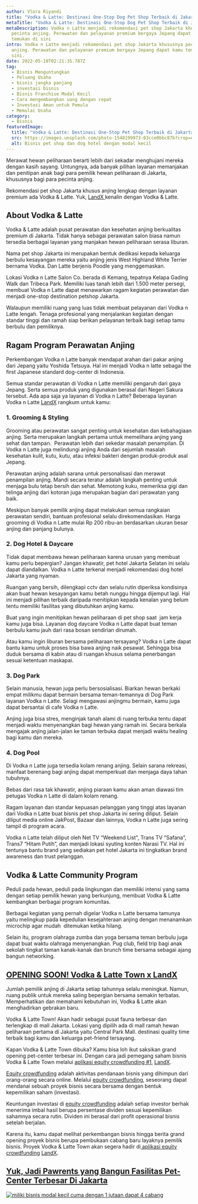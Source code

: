 ```yaml
---
author: Vlora Riyandi
title: "Vodka & Latte: Destinasi One-Stop Dog Pet Shop Terbaik di Jakarta"
metaTitle: "Vodka & Latte: Destinasi One-Stop Dog Pet Shop Terbaik di Jakarta"
metaDescription: Vodka n Latte menjadi rekomendasi pet shop Jakarta khususnya
  pecinta anjing. Perawatan dan pelayanan premium bergaya Jepang dapat kamu
  temukan di sini
intro: Vodka n Latte menjadi rekomendasi pet shop Jakarta khususnya pecinta
  anjing. Perawatan dan pelayanan premium bergaya Jepang dapat kamu temukan di
  sini.
date: 2022-05-18T02:21:35.787Z
tag:
  - Bisnis Menguntungkan
  - Peluang Usaha
  - bisnis jangka panjang
  - investasi bisnis
  - Bisnis Franchise Modal Kecil
  - Cara mengembangkan uang dengan cepat
  - Investasi Aman untuk Pemula
  - Memulai Usaha
category:
  - Bisnis
featuredImage:
  title: "Vodka & Latte: Destinasi One-Stop Pet Shop Terbaik di Jakarta | LandX"
  src: https://images.unsplash.com/photo-1548199973-03cce0bbc87b?crop=entropy&cs=tinysrgb&fm=jpg&ixlib=rb-1.2.1&q=80&raw_url=true&ixid=MnwxMjA3fDB8MHxwaG90by1wYWdlfHx8fGVufDB8fHx8&auto=format&fit=crop&w=869
  alt: Bisnis pet shop dan dog hotel dengan modal kecil
---
```

Merawat hewan peliharaan berarti lebih dari sekadar menghujani mereka dengan kasih sayang. Untungnya, ada banyak pilihan layanan memanjakan dan penitipan anak bagi para pemilik hewan peliharaan di Jakarta, khususnya bagi para pecinta anjing. 

Rekomendasi pet shop Jakarta khusus anjing lengkap dengan layanan premium ada Vodka & Latte. Yuk, [LandX ](https://landx.id/)kenalin dengan Vodka & Latte.

## About Vodka & Latte

Vodka & Latte adalah pusat perawatan dan kesehatan anjing berkualitas premium di Jakarta. Tidak hanya sebagai perawatan salon biasa namun tersedia berbagai layanan yang manjakan hewan peliharaan serasa liburan.

Nama pet shop Jakarta ini merupakan bentuk dedikasi kepada keluarga berbulu kesayangan mereka yaitu anjing jenis West Highland White Terrier bernama Vodka. Dan Latte berjenis Poodle yang menggemaskan.

Lokasi Vodka n Latte Salon Co. berada di Kemang, tepatnya Kelapa Gading Walk dan Tribeca Park. Memiliki luas tanah lebih dari 1.500 meter persegi, membuat Vodka n Latte dapat menawarkan ragam kegiatan perawatan dan menjadi one-stop destination petshop Jakarta.

Walaupun memiliki ruang yang luas tidak membuat pelayanan dari Vodka n Latte lengah. Tenaga profesional yang menjalankan kegiatan dengan standar tinggi dan ramah siap berikan pelayanan terbaik bagi setiap tamu berbulu dan pemiliknya.

## Ragam Program Perawatan Anjing

Perkembangan Vodka n Latte banyak mendapat arahan dari pakar anjing dari Jepang yaitu Yoshida Tetsuya. Hal ini menjadi Vodka n latte sebagai the first Japanese standard dog-center di Indonesia.

Semua standar perawatan di Vodka n Latte memiliki pengaruh dari gaya Jepang. Serta semua produk yang digunakan berasal dari Negeri Sakura tersebut. Ada apa saja ya layanan di Vodka n Latte? Beberapa layanan Vodka n Latte [LandX](https://landx.id/) rangkum untuk kamu:

### 1. Grooming & Styling

Grooming atau perawatan sangat penting untuk kesehatan dan kebahagiaan anjing. Serta merupakan langkah pertama untuk memelihara anjing yang sehat dan tampan.  Perawatan lebih dari sekedar masalah penampilan. Di Vodka n Latte juga melindungi anjing Anda dari sejumlah masalah kesehatan kulit, kutu, kutu, atau infeksi bakteri dengan produk-produk asal Jepang. 

Perawatan anjing adalah sarana untuk personalisasi dan merawat penampilan anjing. Mandi secara teratur adalah langkah penting untuk menjaga bulu tetap bersih dan sehat. Memotong kuku, memeriksa gigi dan telinga anjing dari kotoran juga merupakan bagian dari perawatan yang baik.

Meskipun banyak pemilik anjing dapat melakukan semua rangkaian perawatan sendiri, bantuan profesional selalu direkomendasikan. Harga grooming di Vodka n Latte mulai Rp 200 ribu-an berdasarkan ukuran besar anjing dan panjang bulunya.

### 2. Dog Hotel & Daycare

Tidak dapat membawa hewan peliharaan karena urusan yang membuat kamu perlu bepergian? Jangan khawatir, pet hotel Jakarta Selatan ini selalu dapat diandalkan. Vodka n Latte terkenal menjadi rekomendasi dog hotel Jakarta yang nyaman.

Ruangan yang bersih, dilengkapi cctv dan selalu rutin diperiksa kondisinya akan buat hewan kesayangan kamu betah nunggu hingga dijemput lagi. Hal ini menjadi pilihan terbaik daripada menitipkan kepada kenalan yang belum tentu memiliki fasilitas yang dibutuhkan anjing kamu.

Buat yang ingin menitipkan hewan peliharaan di pet shop saat  jam kerja kamu juga bisa. Layanan dog daycare Vodka n Latte dapat buat teman berbulu kamu jauh dari rasa bosan sendirian dirumah.

Atau kamu ingin liburan bersama peliharaan tersayang? Vodka n Latte dapat bantu kamu untuk proses bisa bawa anjing naik pesawat. Sehingga bisa duduk bersama di kabin atau di ruangan khusus selama penerbangan sesuai ketentuan maskapai.

### 3. Dog Park

Selain manusia, hewan juga perlu bersosialisasi. Biarkan hewan berkaki empat milikmu dapat bermain bersama teman-temannya di Dog Park layanan Vodka n Latte. Selagi mengawasi anjingmu bermain, kamu juga dapat bersantai di cafe Vodka n Latte.

Anjing juga bisa stres, menginjak tanah alami di ruang terbuka tentu dapat menjadi waktu menyenangkan bagi hewan yang ramah ini. Secara berkala mengajak anjing jalan-jalan ke taman terbuka dapat menjadi waktu healing bagi kamu dan mereka.

### 4. Dog Pool

Di Vodka n Latte juga tersedia kolam renang anjing. Selain sarana rekreasi, manfaat berenang bagi anjing dapat memperkuat dan menjaga daya tahan tubuhnya.

Bebas dari rasa tak khawatir, anjing piaraan kamu akan aman diawasi tim petugas Vodka n Latte di dalam kolam renang. 

Ragam layanan dan standar kepuasan pelanggan yang tinggi atas layanan dari Vodka n Latte buat bisnis pet shop Jakarta ini sering diliput. Selain diliput media online JakPost, Bazaar dan lainnya, Vodka n Latte juga sering tampil di program acara.

Vodka n Latte telah diliput oleh Net TV “Weekend List”, Trans TV “Safana”, Trans7 “Hitam Putih”, dan menjadi lokasi syuting konten Narasi TV. Hal ini tentunya bantu brand yang sediakan pet hotel Jakarta ini tingkatkan brand awareness dan trust pelanggan.

## Vodka & Latte Community Program

Peduli pada hewan, peduli pada lingkungan dan memiliki intensi yang sama dengan setiap pemilik hewan yang berkunjung, membuat Vodka & Latte kembangkan berbagai program komunitas. 

Berbagai kegiatan yang pernah digelar Vodka n Latte bersama tamunya yaitu melingkup pada kepedulian kesejahteraan anjing dengan menanamkan microchip agar mudah  ditemukan ketika hilang.

Selain itu, program olahraga zumba dan yoga bersama teman berbulu juga dapat buat waktu olahraga menyenangkan. Pug club, field trip bagi anak sekolah tingkat taman kanak-kanak dan brunch time bersama sebagai ajang bangun networking.

## [OPENING SOON! Vodka & Latte Town x LandX](https://landx.id/project/?utm_source=Blog&utm_medium=organic+keyword&utm_campaign=blog&utm_id=Blog)

Jumlah pemilik anjing di Jakarta setiap tahunnya selalu meningkat. Namun, ruang publik untuk mereka saling bepergian bersama semakin terbatas. Memperhatikan dan memahami kebutuhan ini, Vodka & Latte akan menghadirkan gebrakan baru.

Vodka & Latte Town! Akan hadir sebagai pusat fauna terbesar dan terlengkap di mall Jakarta. Lokasi yang dipilih ada di mall ramah hewan peliharaan pertama di Jakarta yaitu Central Park Mall. destinasi quality time terbaik bagi kamu dan keluarga pet-friend tersayang.

Kapan Vodka & Latte Town dibuka? Kamu bisa loh ikut saksikan grand opening pet-center terbesar ini. Dengan cara jadi pemegang saham bisnis Vodka & Latte Town melalui [aplikasi equity crowdfunding #1](https://landx.id/), [LandX](https://landx.id/).

[Equity crowdfunding](https://landx.id/) adalah aktivitas pendanaan bisnis yang dihimpun dari orang-orang secara online. Melalui [equity crowdfunding](https://landx.id/), seseorang dapat mendanai sebuah proyek bisnis secara bersama dengan bentuk kepemilikan saham (investasi). 

Keuntungan investasi di [equity crowdfunding](https://landx.id/) adalah setiap investor berhak menerima imbal hasil berupa persentase dividen sesuai kepemilikan sahamnya secara rutin. Dividen ini berasal dari profit operasional bisnis setelah berjalan.

Karena itu, kamu dapat melihat perkembangan bisnis hingga berita grand opening proyek bisnis berupa pembukaan cabang baru layaknya pemilik bisnis. Proyek Vodka & Latte Town akan segera hadir di[ aplikasi equity crowdfunding](https://landx.id/) [LandX](https://landx.id/). 

## [Yuk, Jadi Pawrents yang Bangun Fasilitas Pet-Center Terbesar Di Jakarta](https://landx.id/project/?utm_source=Blog&utm_medium=organic+keyword&utm_campaign=blog&utm_id=Blog)

[![miliki bisnis modal kecil cuma dengan 1 jutaan dapat 4 cabang ](https://accountgram-production.sfo2.cdn.digitaloceanspaces.com/landx_ghost/2021/11/jadi-owner-bisnis-hanya-1-jutaan-dengan-cuan-yang-sangat-menjanjikan.png)](https://landx.id/project/?utm_source=Blog&utm_medium=organic+keyword&utm_campaign=blog&utm_id=Blog)
